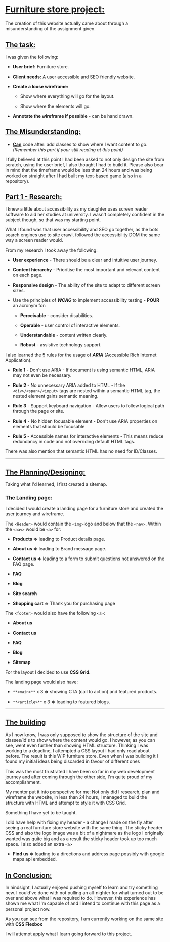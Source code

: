 # **<ins> Furniture store project:</ins>**

The creation of this website actually came about through a misunderstanding of the assignment given.

## **<ins>The task:</ins>**

I was given the following:

* **User brief:** Furniture store.

* **Client needs:** A user accessible and SEO friendly website.

* **Create a loose wireframe:**
    - Show where everything will go for the layout.

    - Show where the elements will go.

* **Annotate the wireframe if possible** - can be hand drawn.

## **<ins>The Misunderstanding:</ins>**

* **<ins>Can</ins>** code after: add classes to show where I want content to go. *(Remember this part if your still reading at this point)*

I fully believed at this point I had been asked to not only design the site from scratch, using the user brief, I also thought I had to build it.
Please also bear in mind that the timeframe would be less than 24 hours and was being worked on straight after I had built my text-based game (also in a repository).

## <ins>Part 1 - Research:</ins>

I knew a little about accessibility as my daughter uses screen reader software to aid her studies at university.
I wasn't completely confident in the subject though, so that was my starting point.

What I found was that user accessibility and SEO go together, as the bots search engines use to site crawl, followed the accessibility DOM the same way a screen reader would.

From my research I took away the following:

* **User experience** - There should be a clear and intuitive user journey.

* **Content hierarchy** - Prioritise the most important and relevant content on each page.

* **Responsive design** - The ability of the site to adapt to different screen sizes.

* Use the principles of ***WCAG*** to implement accessibility testing - **POUR** an acronym for:

    - **Perceivable** - consider disabilities.

    - **Operable** - user control of interactive elements.

    - **Understandable** - content written clearly.

    - **Robust** - assistive technology support.

I also learned the <ins>5</ins> rules for the usage of ***ARIA*** (Accessible Rich Internet Application).

* **Rule 1** - Don't use ARIA - If document is using semantic HTML, ARIA may not even be necessary.

* **Rule 2** - No unnecessary ARIA added to HTML - If the ```<div>/<span>/<input>``` tags are nested within a semantic HTML tag, the nested element gains semantic meaning.

* **Rule 3** - Support keyboard navigation - Allow users to follow logical path through the page or site.

* **Rule 4** - No hidden focusable element - Don't use ARIA properties on elements that should be focusable

* **Rule 5** - Accessible names for interactive elements - This means reduce redundancy in code and not overriding default HTML tags.

There was also mention that semantic HTML has no need for ID/Classes.

***

## **<ins>The Planning/Designing:</ins>**

Taking what I'd learned, I first created a sitemap.

### **<ins>The Landing page:</ins>**

I decided I would create a landing page for a furniture store and created the user journey and wireframe.

The ```<Header>``` would contain the ```<img>```logo and below that the ```<nav>```.
Within the ```<nav>``` would be ```<a>``` for:

* **Products =>** leading to Product details page.

* **About us =>** leading to Brand message page.

* **Contact us =>** leading to a form to submit questions not answered on the FAQ page.

* **FAQ** 

* **Blog**

* **Site search**

* **Shopping cart =>** Thank you for purchasing page

The ```<footer>``` would also have the following ```<a>```:

* **About us**

* **Contact us**

* **FAQ**

* **Blog**

* **Sitemap**

For the layout I decided to use **CSS Grid.**

The landing page would also have:

* ```**<main>**``` x 3 **=>** showing CTA (call to action) and featured products.

* ```**<article>**``` x 3 **=>** leading to featured blogs.

***

## **<ins>The building</ins>**

As I now know, I was only supposed to show the structure of the site and classes/id's to show where the content would go.
I however, as you can see, went even further than showing HTML structure.
Thinking I was working to a deadline, I attempted a CSS layout I had only read about before.
The result is this WIP furniture store.  Even when I was building it I found my initial ideas being discarded in favour of different ones

This was the most frustrated I have been so far in my web development journey and after coming through the other side, I'm quite proud of my accomplishment.

My mentor put it into perspective for me:
Not only did I research, plan and wireframe the website, in less than 24 hours, I managed to build the structure with HTML and attempt to style it with CSS Grid.  

Something I have yet to be taught.

I did have help with fixing my header - a change I made on the fly after seeing a real furniture store website with the same thing.
The sticky header CSS and also the logo image was a bit of a nightmare as the logo I originally wanted was quite big and as a result the sticky header took up too much space.
I also added an extra ```<a>``` 

* **Find us =>** leading to a directions and address page possibly with google maps api embedded.

## **<ins>In Conclusion:</ins>**

In hindsight, I actually enjoyed pushing myself to learn and try something new.
I could've done with not pulling an all-nighter for what turned out to be over and above what I was required to do.
However, this experience has shown me what I'm capable of and I intend to continue with this page as a personal project now.

As you can see from the repository, I am currently working on the same site with **CSS Flexbox**

I will attempt apply what I learn going forward to this project.
